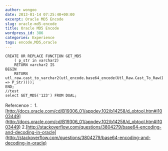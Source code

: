 ```yaml
---
author: wongoo
date: 2013-01-14 07:25:40+00:00
excerpt: Oracle MD5 Encode
slug: oracle-md5-encode
title: Oracle MD5 Encode
wordpress_id: 386
categories: Experience
tags: encode,MD5,oracle
---
```





    
    CREATE OR REPLACE FUNCTION GET_MD5
        ( p_str in varchar2)
        RETURN varchar2 IS
    BEGIN
        RETURN  utl_raw.cast_to_varchar2(utl_encode.base64_encode(Utl_Raw.Cast_To_Raw(DBMS_OBFUSCATION_TOOLKIT.MD5(input_string => P_Str))));
    END;
    //test
    select GET_MD5('123') FROM DUAL;


Refercence：
1.[http://docs.oracle.com/cd/B19306_01/appdev.102/b14258/d_obtool.htm#i1003449](http://docs.oracle.com/cd/B19306_01/appdev.102/b14258/d_obtool.htm#i1003449)
2.[http://stackoverflow.com/questions/3804279/base64-encoding-and-decoding-in-oracle](http://stackoverflow.com/questions/3804279/base64-encoding-and-decoding-in-oracle)
